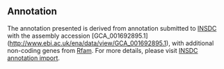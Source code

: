 
Annotation
----------

The annotation presented is derived from annotation submitted to
[INSDC](http://www.insdc.org) with the assembly accession [GCA\_001692895.1]
(http://www.ebi.ac.uk/ena/data/view/GCA_001692895.1),
with additional non-coding genes from
[Rfam](http://rfam.xfam.org/). For more details, please visit [INSDC
annotation import](http://ensemblgenomes.org/info/data/insdc_annotation).
